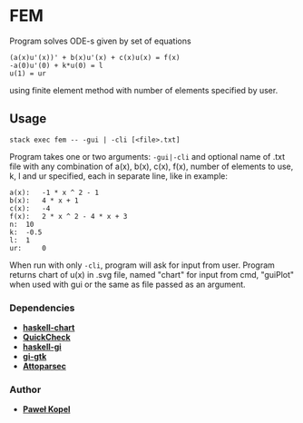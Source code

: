 # FEM

Program solves ODE-s given by set of equations
```
(a(x)u'(x))' + b(x)u'(x) + c(x)u(x) = f(x)
-a(0)u'(0) + k*u(0) = l
u(1) = ur
```
using finite element method with number of elements specified by user.

## Usage

`stack exec fem -- -gui | -cli [<file>.txt]`

Program takes one or two arguments: `-gui|-cli` and optional name of .txt file with any combination of a(x), b(x), c(x), f(x), number of elements to use, k, l and ur specified, each in separate line, like in example: 
```
a(x): 	-1 * x ^ 2 - 1
b(x): 	4 * x + 1
c(x):	-4
f(x): 	2 * x ^ 2 - 4 * x + 3 
n: 	10
k: 	-0.5
l: 	1
ur: 	0
```
When run with only `-cli`, program will ask for input from user. Program returns chart of u(x) in .svg file, named "chart" for input from cmd, "guiPlot" when used with gui or the same as file passed as an argument.

### Dependencies
* **[haskell-chart](https://github.com/timbod7/haskell-chart/wiki)**
* **[QuickCheck](https://github.com/nick8325/quickcheck)**
* **[haskell-gi](https://github.com/haskell-gi/haskell-gi)**
* **[gi-gtk](https://hackage.haskell.org/package/gi-gtk)**
* **[Attoparsec](https://hackage.haskell.org/package/attoparsec)**

### Author
* **[Paweł Kopel](https://github.com/PKopel)**
